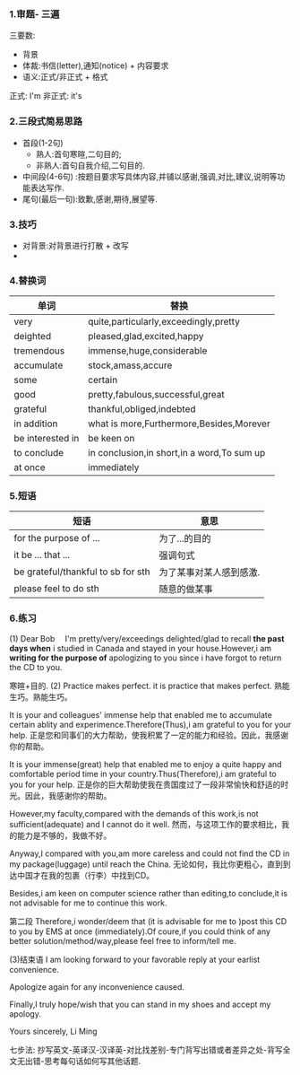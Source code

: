 ### 1.审题- 三遍
三要数:
* 背景
* 体裁:书信(letter),通知(notice) + 内容要求
* 语义:正式/非正式 + 格式

正式: I'm 非正式: it's

### 2.三段式简易思路
* 首段(1-2句)
  * 熟人:首句寒暄,二句目的;
  * 非熟人:首句自我介绍,二句目的.
* 中间段(4-6句) :按题目要求写具体内容,并铺以感谢,强调,对比,建议,说明等功能表达写作.
* 尾句(最后一句):致歉,感谢,期待,展望等.

### 3.技巧
* 对背景:对背景进行打散 + 改写
* 




### 4.替换词

|单词|替换|
|---|---|
|very|quite,particularly,exceedingly,pretty|
|deighted|pleased,glad,excited,happy|
|tremendous|immense,huge,considerable|
|accumulate|stock,amass,accure|
|some|certain|
|good|pretty,fabulous,successful,great|
|grateful|thankful,obliged,indebted|
|in addition|what is more,Furthermore,Besides,Morever|
|be interested in|be keen on|
|to conclude|in conclusion,in short,in a word,To sum up|
|at once|immediately|


### 5.短语
|短语|意思|
|---|---|
|for the purpose of ... | 为了...的目的|
|it be ... that ... |强调句式|
|be grateful/thankful to sb for sth|为了某事对某人感到感激.|
|please feel to do sth|随意的做某事|

### 6.练习
(1)
Dear Bob
&emsp;I'm pretty/very/exceedings delighted/glad to recall **the past days when** i studied in Canada and stayed in your house.However,i am **writing for the purpose of** apologizing to you since i have forgot to return the CD to you.


寒暄+目的.
(2)
Practice makes perfect. it is practice that makes perfect.
熟能生巧。熟能生巧。


It is your and colleagues' immense help that enabled me to accumulate certain ablity and experimence.Therefore(Thus),i am grateful to you for your help.
正是您和同事们的大力帮助，使我积累了一定的能力和经验。因此，我感谢你的帮助。


It is your immense(great) help that enabled me to enjoy a quite happy and  comfortable period time in your country.Thus(Therefore),i am grateful to you for your help.
正是你的巨大帮助使我在贵国度过了一段非常愉快和舒适的时光。因此，我感谢你的帮助。


However,my faculty,compared with the demands of this work,is not sufficient(adequate) and I cannot do it well.
然而，与这项工作的要求相比，我的能力是不够的，我做不好。

Anyway,I compared with you,am more careless and  could not find the CD in my package(luggage) until reach the China.
无论如何，我比你更粗心，直到到达中国才在我的包裹（行李）中找到CD。


Besides,i am keen on computer science rather than editing,to conclude,it is not advisable for me to continue this work.


第二段
Therefore,i wonder/deem that (it is advisable for me to )post this CD to you by EMS at once (immediately).Of coure,if you could think of any better solution/method/way,please feel free to inform/tell me.




(3)结束语
I am looking forward to your favorable reply at your earlist convenience.


Apologize again for any inconvenience caused.


Finally,I truly hope/wish that you can stand in my shoes and accept my apology.


Yours sincerely,
Li Ming





七步法:
抄写英文-英译汉-汉译英-对比找差别-专门背写出错或者差异之处-背写全文无出错-思考每句话如何写其他话题.